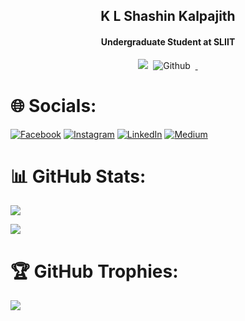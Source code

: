 <h2 align="center"> K L Shashin Kalpajith 
<h4 align="center">Undergraduate Student at SLIIT</h4>

<p align="center"> 
	<img src="https://komarev.com/ghpvc/?username=Shashin99" alt=" " />
	<!-- <img src="https://user-badge.committers.top/sri_lanka/Shashin99.svg" alt="" /> -->
	<img src="" alt=""></a>
	<img src="https://img.shields.io/github/followers/Shashin99?label=Follow&style=social" alt="Github" />
	<a href="">
	<img src=" " alt="" /></a>
	<a href="">
	<img src="https://img.shields.io/github/stars/Shashin99?affiliations=OWNER%2CCOLLABORATOR%2CORGANIZATION_MEMBER&style=social" alt="">
	<img src="https://img.shields.io/badge/Website-46a2f1.svg?&style=flat-square&logo=Google-Chrome&logoColor=white&link=https://anmolsingh.me/" alt="" /></a>
	
</p>
</h2>

# 🌐 Socials:
[![Facebook](https://img.shields.io/badge/Facebook-%231877F2.svg?logo=Facebook&logoColor=white)](fblink) 
[![Instagram](https://img.shields.io/badge/Instagram-%23E4405F.svg?logo=Instagram&logoColor=white)](instalink) 
[![LinkedIn](https://img.shields.io/badge/LinkedIn-%230077B5.svg?logo=linkedin&logoColor=white)](linkedinlink) 
[![Medium](https://img.shields.io/badge/Medium-12100E?logo=medium&logoColor=white)](mediumlink) 

# 📊 GitHub Stats:
![](https://github-readme-stats.vercel.app/api?username=Shashin99&theme=algolia&hide_border=false&include_all_commits=true&count_private=true)<br/>
<!-- ![](https://github-readme-streak-stats.herokuapp.com/?user=Shashin99&theme=algolia&hide_border=false)<br/> -->
![](https://github-readme-stats.vercel.app/api/top-langs/?username=Shashin99&theme=algolia&hide_border=false&include_all_commits=true&count_private=true&layout=compact)
<!-- ![](https://github-readme-activity-graph.vercel.app/graph?username=Shashin99&theme=tokyo-night) -->

# 🏆 GitHub Trophies:
![](https://github-profile-trophy.vercel.app/?username=Shashin99&theme=flat&no-frame=false&no-bg=false&margin-w=4)

<!--
# 🔝 Top Contributed Repo
 ![](https://github-contributor-stats.vercel.app/api?username=Shashin99&limit=1&theme=algolia&combine_all_yearly_contributions=true) -->

